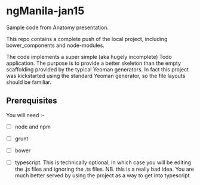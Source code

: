 # ngManila-jan15
Sample code from Anatomy presentation.

This repo contains a complete push of the local project, including bower_components and node-modules. 

The code implements a super simple (aka hugely incomplete) Todo application. 
The purpose is to provide a better skeleton than the empty scaffolding provided by the typical Yeoman generators. 
In fact this project was kickstarted using the standard Yeoman generator, so the file layouts should be familiar.

## Prerequisites
You will need :-
- [ ] node and npm
- [ ] grunt
- [ ] bower
- [ ] typescript. This is technically optional, in which case you will be editing the .js files and ignoring the .ts files. NB. this is a really bad idea. You are much better served by using the project as a way to get into typescript.


